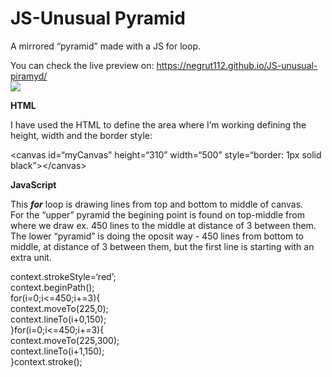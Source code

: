 <h1><a id="Unusual_Pyramid_0"></a>JS-Unusual Pyramid</h1>
<p>A mirrored “pyramid” made with a JS for loop.</p>
<p>You can check the live preview on: <a href="https://negrut112.github.io/JS-unusual-piramyd/">https://negrut112.github.io/JS-unusual-piramyd/</a><br>
<img src="https://i.imgur.com/2rgp8cQ.jpg">

<b>HTML</b>
<p>I have used the HTML to define the area where I’m working defining the height, width and the border style:</p>
<p>&lt;canvas id=“myCanvas” height=“310” width=“500” style=“border: 1px solid black”&gt;&lt;/canvas&gt;</p>

<b>JavaScript</b>
<p>This <i><b>for</b></i> loop is drawing lines from top and bottom to middle of canvas.<br>
For the “upper” pyramid the begining point is found on top-middle from where we draw ex. 450 lines to the middle at distance of 3 between them.<br>
The lower “pyramid” is doing the oposit way - 450 lines from bottom to middle, at distance of 3 between them, but the first line is starting with an extra unit.</p>
<p>context.strokeStyle=‘red’;<br>
context.beginPath();<br>
for(i=0;i&lt;=450;i+=3){<br>
context.moveTo(225,0);<br>
context.lineTo(i+0,150);<br>
}for(i=0;i&lt;=450;i+=3){<br>
context.moveTo(225,300);<br>
context.lineTo(i+1,150);<br>
}context.stroke();</p>
